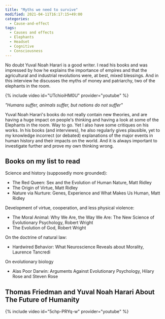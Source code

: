 ```yaml
---
title: "Myths we need to survive"
modified: 2021-04-11T16:17:15+49:00
categories:
  - Cause-and-effect
tags:
  - Causes and effects
  - Elephants
  - Headset
  - Cognitive
  - Consciousness
---
```

No doubt Yuval Noah Harari is a good writer. I read his books and was impressed by how he explains the importance of empires and that the agricultural and industrial revolutions were, at best, mixed blessings. And in this interview he discusses the myths of money and patriarchy, two of the elephants in the room.

{% include video id="UTchioiHM0U" provider="youtube" %}

_"Humans suffer, animals suffer, but nations do not suffer"_

Yuval Noah Harari's books do not really contain new theories, and are having a huge impact on people's thinking and having a look at some of the Elephants in the room. Way to go. Yet I also have some critiques on his works. In his books (and interviews), he also regularly gives plausible, yet to my knowledge incorrect (or debated) explanations of the major events in human history and their impacts on the world. And it is always important to investigate further and prove my own thinking wrong. 

## Books on my list to read 

Science and history (supposedly more grounded):
* The Red Queen: Sex and the Evolution of Human Nature, Matt Ridley 
* The Origin of Virtue, Matt Ridley
* Nature via Nurture: Genes, Experience and What Makes Us Human, Matt Ridley 

Development of virtue, cooperation, and less physical violence:
* The Moral Animal: Why We Are, the Way We Are: The New Science of Evolutionary Psychology, Robert Wright
* The Evolution of God, Robert Wright

On the doctrine of natural law:
* Hardwired Behavior: What Neuroscience Reveals about Morality, Laurence Tancredi

On evolutionary biology
* Alas Poor Darwin: Arguments Against Evolutionary Psychology, Hilary Rose and Steven Rose 

## Thomas Friedman and Yuval Noah Harari About The Future of Humanity

{% include video id="5chp-PRYq-w" provider="youtube" %}

